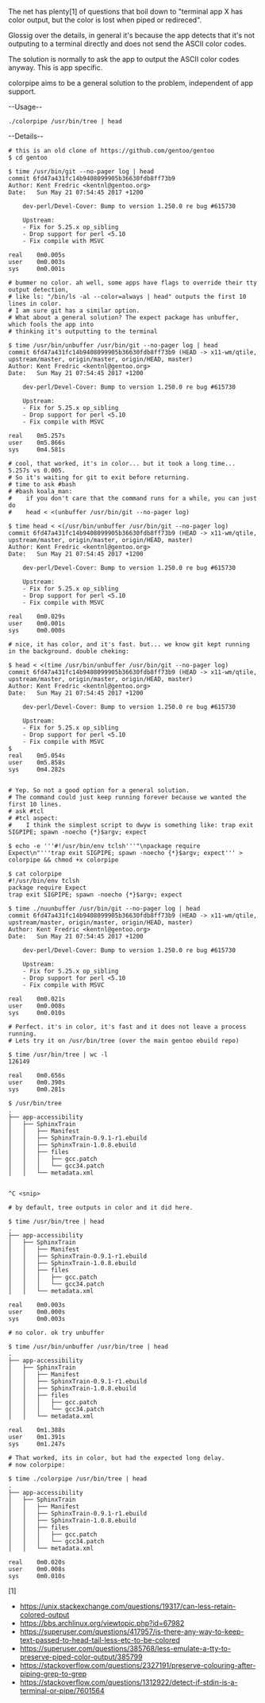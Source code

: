 
The net has plenty[1] of questions that boil down to "terminal app X has color output, but the color is lost when piped or redireced".

Glossig over the details, in general it's because the app detects that it's not outputing to a terminal directly and does not send the ASCII color codes.

The solution is normally to ask the app to output the ASCII color codes anyway. This is app specific.

colorpipe aims to be a general solution to the problem, independent of app support.

--Usage--

```
./colorpipe /usr/bin/tree | head
```


--Details--

```
# this is an old clone of https://github.com/gentoo/gentoo
$ cd gentoo

$ time /usr/bin/git --no-pager log | head
commit 6fd47a431fc14b9408099905b36630fdb8ff73b9
Author: Kent Fredric <kentnl@gentoo.org>
Date:   Sun May 21 07:54:45 2017 +1200

    dev-perl/Devel-Cover: Bump to version 1.250.0 re bug #615730
    
    Upstream:
    - Fix for 5.25.x op_sibling
    - Drop support for perl <5.10
    - Fix compile with MSVC

real    0m0.005s
user    0m0.003s
sys     0m0.001s

# bummer no color. ah well, some apps have flags to override their tty output detection,
# like ls: "/bin/ls -al --color=always | head" outputs the first 10 lines in color.
# I am sure git has a similar option.
# What about a general solution? The expect package has unbuffer, which fools the app into
# thinking it's outputting to the terminal

$ time /usr/bin/unbuffer /usr/bin/git --no-pager log | head
commit 6fd47a431fc14b9408099905b36630fdb8ff73b9 (HEAD -> x11-wm/qtile, upstream/master, origin/master, origin/HEAD, master)
Author: Kent Fredric <kentnl@gentoo.org>
Date:   Sun May 21 07:54:45 2017 +1200

    dev-perl/Devel-Cover: Bump to version 1.250.0 re bug #615730
    
    Upstream:
    - Fix for 5.25.x op_sibling
    - Drop support for perl <5.10
    - Fix compile with MSVC

real    0m5.257s
user    0m5.866s
sys     0m4.581s

# cool, that worked, it's in color... but it took a long time... 5.257s vs 0.005.
# So it's waiting for git to exit before returning.
# time to ask #bash
# #bash koala_man:
#    if you don't care that the command runs for a while, you can just do
#    head < <(unbuffer /usr/bin/git --no-pager log)

$ time head < <(/usr/bin/unbuffer /usr/bin/git --no-pager log)
commit 6fd47a431fc14b9408099905b36630fdb8ff73b9 (HEAD -> x11-wm/qtile, upstream/master, origin/master, origin/HEAD, master)
Author: Kent Fredric <kentnl@gentoo.org>
Date:   Sun May 21 07:54:45 2017 +1200

    dev-perl/Devel-Cover: Bump to version 1.250.0 re bug #615730
    
    Upstream:
    - Fix for 5.25.x op_sibling
    - Drop support for perl <5.10
    - Fix compile with MSVC

real    0m0.029s
user    0m0.001s
sys     0m0.000s

# nice, it has color, and it's fast. but... we know git kept running in the background. double cheking:

$ head < <(time /usr/bin/unbuffer /usr/bin/git --no-pager log)
commit 6fd47a431fc14b9408099905b36630fdb8ff73b9 (HEAD -> x11-wm/qtile, upstream/master, origin/master, origin/HEAD, master)
Author: Kent Fredric <kentnl@gentoo.org>
Date:   Sun May 21 07:54:45 2017 +1200

    dev-perl/Devel-Cover: Bump to version 1.250.0 re bug #615730
    
    Upstream:
    - Fix for 5.25.x op_sibling
    - Drop support for perl <5.10
    - Fix compile with MSVC
$ 
real    0m5.054s
user    0m5.858s
sys     0m4.282s


# Yep. So not a good option for a general solution.
# The command could just keep running forever because we wanted the first 10 lines.
# ask #tcl
# #tcl aspect:
#    I think the simplest script to dwyw is something like: trap exit SIGPIPE; spawn -noecho {*}$argv; expect

$ echo -e '''#!/usr/bin/env tclsh'''"\npackage require Expect\n"'''trap exit SIGPIPE; spawn -noecho {*}$argv; expect''' > colorpipe && chmod +x colorpipe

$ cat colorpipe
#!/usr/bin/env tclsh
package require Expect
trap exit SIGPIPE; spawn -noecho {*}$argv; expect

$ time ./nuunbuffer /usr/bin/git --no-pager log | head
commit 6fd47a431fc14b9408099905b36630fdb8ff73b9 (HEAD -> x11-wm/qtile, upstream/master, origin/master, origin/HEAD, master)
Author: Kent Fredric <kentnl@gentoo.org>
Date:   Sun May 21 07:54:45 2017 +1200

    dev-perl/Devel-Cover: Bump to version 1.250.0 re bug #615730
    
    Upstream:
    - Fix for 5.25.x op_sibling
    - Drop support for perl <5.10
    - Fix compile with MSVC

real    0m0.021s
user    0m0.008s
sys     0m0.010s

# Perfect. it's in color, it's fast and it does not leave a process running.
# Lets try it on /usr/bin/tree (over the main gentoo ebuild repo)

$ time /usr/bin/tree | wc -l
126149

real    0m0.656s
user    0m0.390s
sys     0m0.281s

$ /usr/bin/tree
.
├── app-accessibility
│   ├── SphinxTrain
│   │   ├── Manifest
│   │   ├── SphinxTrain-0.9.1-r1.ebuild
│   │   ├── SphinxTrain-1.0.8.ebuild
│   │   ├── files
│   │   │   ├── gcc.patch
│   │   │   └── gcc34.patch
│   │   └── metadata.xml


^C <snip>

# by default, tree outputs in color and it did here.

$ time /usr/bin/tree | head
.
├── app-accessibility
│   ├── SphinxTrain
│   │   ├── Manifest
│   │   ├── SphinxTrain-0.9.1-r1.ebuild
│   │   ├── SphinxTrain-1.0.8.ebuild
│   │   ├── files
│   │   │   ├── gcc.patch
│   │   │   └── gcc34.patch
│   │   └── metadata.xml

real    0m0.003s
user    0m0.000s
sys     0m0.003s

# no color. ok try unbuffer

$ time /usr/bin/unbuffer /usr/bin/tree | head
.
├── app-accessibility
│   ├── SphinxTrain
│   │   ├── Manifest
│   │   ├── SphinxTrain-0.9.1-r1.ebuild
│   │   ├── SphinxTrain-1.0.8.ebuild
│   │   ├── files
│   │   │   ├── gcc.patch
│   │   │   └── gcc34.patch
│   │   └── metadata.xml

real    0m1.388s
user    0m1.391s
sys     0m1.247s

# That worked, its in color, but had the expected long delay.
# now colorpipe:

$ time ./colorpipe /usr/bin/tree | head
.
├── app-accessibility
│   ├── SphinxTrain
│   │   ├── Manifest
│   │   ├── SphinxTrain-0.9.1-r1.ebuild
│   │   ├── SphinxTrain-1.0.8.ebuild
│   │   ├── files
│   │   │   ├── gcc.patch
│   │   │   └── gcc34.patch
│   │   └── metadata.xml

real    0m0.020s
user    0m0.008s
sys     0m0.010s

```


[1]
* <https://unix.stackexchange.com/questions/19317/can-less-retain-colored-output>
* <https://bbs.archlinux.org/viewtopic.php?id=67982>
* <https://superuser.com/questions/417957/is-there-any-way-to-keep-text-passed-to-head-tail-less-etc-to-be-colored>
* <https://superuser.com/questions/385768/less-emulate-a-tty-to-preserve-piped-color-output/385799>
* <https://stackoverflow.com/questions/2327191/preserve-colouring-after-piping-grep-to-grep>
* <https://stackoverflow.com/questions/1312922/detect-if-stdin-is-a-terminal-or-pipe/7601564>

